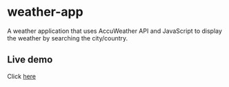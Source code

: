 # weather-app

A weather application that uses AccuWeather API and JavaScript to display the weather by searching the city/country.

## Live demo

Click [here](https://dagmawi-beyene.github.io/weather-app/)
